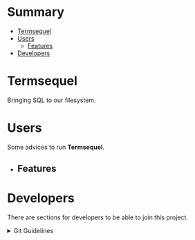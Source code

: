 # Summary
- [Termsequel](#Termsequel)    
- [Users](#Users)
    + [Features](#Features)
- [Developers](#Developers)

# Termsequel
Bringing SQL to our filesystem.

# Users
Some advices to run **Termsequel**.   

- ## Features


# Developers
There are sections for developers to be able to join this project.

<details>
<summary>
Git Guidelines
</summary>
Feature branch <strong>must</strong> be created from the most stable branch(usually main), and, when done, should make a Pull Request to the <strong>development</strong> branch.  
The commits <strong>must</strong> be <strong><italic>"squashed"</italic></strong>. The person who accepts the pull request, must, do a rebase to pick the single commit and put it on the target branch. 
</details>